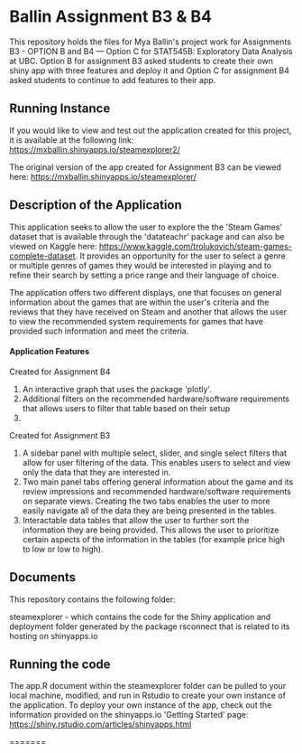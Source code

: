 # Ballin Assignment B3 & B4

This repository holds the files for Mya Ballin's project work for Assignments B3 - OPTION B and B4 — Option C for STAT545B: Exploratory Data Analysis at UBC. Option B for assignment B3 asked students to create their own shiny app with three features and deploy it and Option C for assignment B4 asked students to continue to add features to their app.

## Running Instance

If you would like to view and test out the application created for this project, it is available at the following link: https://mxballin.shinyapps.io/steamexplorer2/

The original version of the app created for Assignment B3 can be viewed here: https://mxballin.shinyapps.io/steamexplorer/

## Description of the Application

This application seeks to allow the user to explore the the 'Steam Games' dataset that is available through the 'datateachr' package and can also be viewed on Kaggle here: https://www.kaggle.com/trolukovich/steam-games-complete-dataset. It provides an opportunity for the user to select a genre or multiple genres of games they would be interested in playing and to refine their search by setting a price range and their language of choice.

The application offers two different displays, one that focuses on general information about the games that are within the user's criteria and the reviews that they have received on Steam and another that allows the user to view the recommended system requirements for games that have provided such information and meet the criteria.

#### Application Features

Created for Assignment B4
1. An interactive graph that uses the package 'plotly'.
2. Additional filters on the recommended hardware/software requirements that allows users to filter that table based on their setup
3. 

Created for Assignment B3

1. A sidebar panel with multiple select, slider, and single select filters that allow for user filtering of the data. This enables users to select and view only the data that they are interested in.
2. Two main panel tabs offering general information about the game and its review impressions and recommended hardware/software requirements on separate views. Creating the two tabs enables the user to more easily navigate all of the data they are being presented in the tables.
3. Interactable data tables that allow the user to further sort the information they are being provided. This allows the user to prioritize certain aspects of the information in the tables (for example price high to low or low to high).

## Documents

This repository contains the following folder:

steamexplorer - which contains the code for the Shiny application and deployment folder generated by the package rsconnect that is related to its hosting on shinyapps.io

## Running the code

The app.R document within the steamexplorer folder can be pulled to your local machine, modified, and run in Rstudio to create your own instance of the application. To deploy your own instance of the app, check out the information provided on the shinyapps.io 'Getting Started' page: https://shiny.rstudio.com/articles/shinyapps.html

=======
